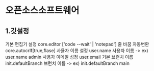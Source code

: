 <h1>오픈소스소프트웨어</h1>


1.깃설정
-------------



기본 편집기 설정 core.editor ['code --wait' | 'notepad'] 
줄 바꿈 자동변환 core.autocrlf[true,flase]
사욜자 이름 설정 user.name 사용자 이름 -> ex) user.name admin
사용자 이메일 성정 user.email
기본 브런치 이름 init.defaultBranch 브런치 이름 -> ex) init.defaultBranch main
